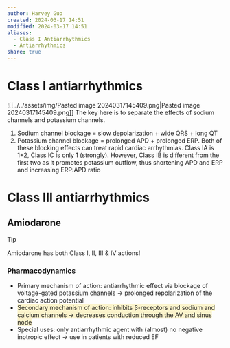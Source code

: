 ```yaml
---
author: Harvey Guo
created: 2024-03-17 14:51
modified: 2024-03-17 14:51
aliases:
  - Class I Antiarrhythmics
  - Antiarrhythmics
share: true
---
```

# Class I antiarrhythmics
![[../../assets/img/Pasted image 20240317145409.png|Pasted image 20240317145409.png]]
The key here is to separate the effects of sodium channels and potassium channels. 
1. Sodium channel blockage = slow depolarization + wide QRS + long QT
2. Potassium channel blockage = prolonged APD + prolonged ERP. Both of these blocking effects can treat rapid cardiac arrhythmias. 
Class IA is 1+2, Class IC is only 1 (strongly). However, Class IB is different from the first two as it promotes potassium outflow, thus shortening APD and ERP and increasing ERP:APD ratio
# Class III antiarrhythmics
## Amiodarone
>[!tip] 
>Amiodarone has both Class I, II, III & IV actions!
### Pharmacodynamics
- Primary mechanism of action: antiarrhythmic effect via blockage of voltage-gated potassium channels → prolonged repolarization of the cardiac action potential
- <span style="background:rgba(240, 200, 0, 0.2)">Secondary mechanism of action: inhibits β-receptors and sodium and calcium channels → decreases conduction through the AV and sinus node</span>
- Special uses: only antiarrhythmic agent with (almost) no negative inotropic effect → use in patients with reduced EF